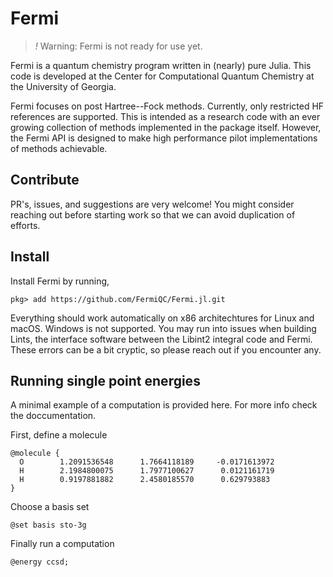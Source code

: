 # Fermi

> *!* Warning: Fermi is not ready for use yet. 

Fermi is a quantum chemistry program written in (nearly) pure Julia. This code is developed at
the Center for Computational Quantum Chemistry at the University of Georgia. 

Fermi focuses on post Hartree--Fock methods. Currently, only restricted HF references are supported.
This is intended as a research code with an ever growing collection of methods implemented in
the package itself. However, the Fermi API is designed to make high performance pilot implementations
of methods achievable. 

## Contribute
PR's, issues, and suggestions are very welcome! You might consider reaching out before starting
work so that we can avoid duplication of efforts.

## Install
Install Fermi by running,
```
pkg> add https://github.com/FermiQC/Fermi.jl.git
```
Everything should work automatically on x86 architechtures for Linux and macOS. Windows is not
supported. You may run into issues when building Lints, the interface software between the
Libint2 integral code and Fermi. These errors can be a bit cryptic, so please reach out 
if you encounter any.

## Running single point energies
A minimal example of a computation is provided here. For more info check the doccumentation.

First, define a molecule
```
@molecule {
  O        1.2091536548      1.7664118189     -0.0171613972
  H        2.1984800075      1.7977100627      0.0121161719
  H        0.9197881882      2.4580185570      0.629793883
}
```
Choose a basis set
```
@set basis sto-3g
```
Finally run a computation
```
@energy ccsd;
```
